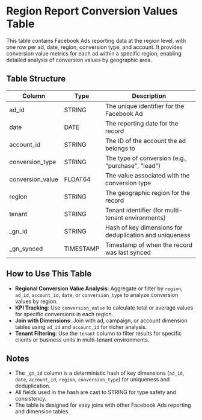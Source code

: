 # Region Report Conversion Values Table

This table contains Facebook Ads reporting data at the region level, with one row per ad, date, region, conversion type, and account. It provides conversion value metrics for each ad within a specific region, enabling detailed analysis of conversion values by geographic area.

## Table Structure

| Column           | Type      | Description                                                                 |
|------------------|-----------|-----------------------------------------------------------------------------|
| ad_id            | STRING    | The unique identifier for the Facebook Ad                                   |
| date             | DATE      | The reporting date for the record                                           |
| account_id       | STRING    | The ID of the account the ad belongs to                                     |
| conversion_type  | STRING    | The type of conversion (e.g., "purchase", "lead")                         |
| conversion_value | FLOAT64   | The value associated with the conversion type                               |
| region           | STRING    | The geographic region for the record                                        |
| tenant           | STRING    | Tenant identifier (for multi-tenant environments)                           |
| _gn_id           | STRING    | Hash of key dimensions for deduplication and uniqueness                     |
| _gn_synced       | TIMESTAMP | Timestamp of when the record was last synced                                |

## How to Use This Table

- **Regional Conversion Value Analysis**: Aggregate or filter by `region`, `ad_id`, `account_id`, `date`, or `conversion_type` to analyze conversion values by region.
- **KPI Tracking**: Use `conversion_value` to calculate total or average values for specific conversions in each region.
- **Join with Dimensions**: Join with ad, campaign, or account dimension tables using `ad_id` and `account_id` for richer analysis.
- **Tenant Filtering**: Use the `tenant` column to filter results for specific clients or business units in multi-tenant environments.

## Notes

- The `_gn_id` column is a deterministic hash of key dimensions (`ad_id`, `date`, `account_id`, `region`, `conversion_type`) for uniqueness and deduplication.
- All fields used in the hash are cast to STRING for type safety and consistency.
- The table is designed for easy joins with other Facebook Ads reporting and dimension tables. 